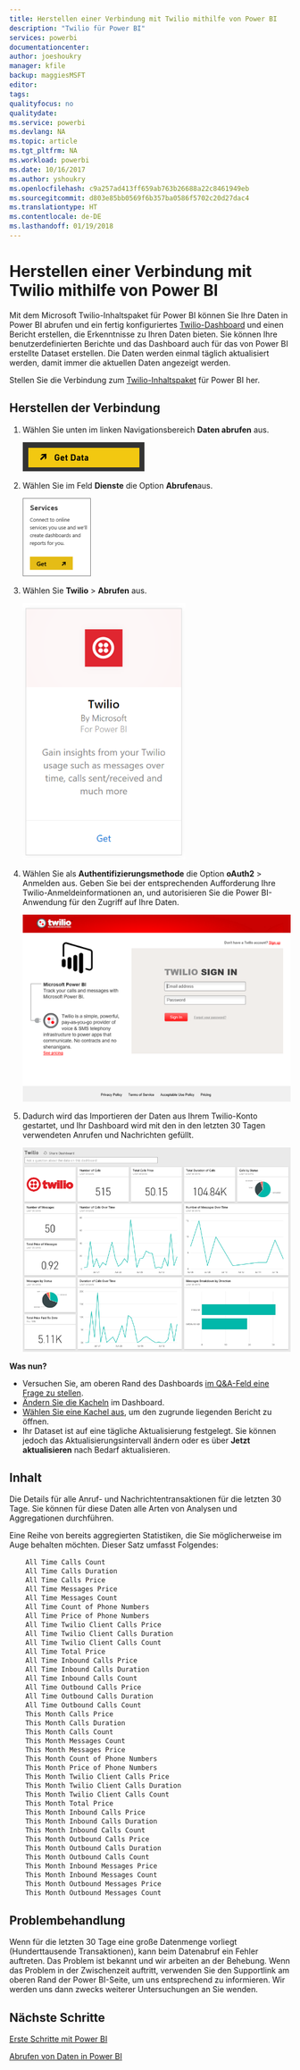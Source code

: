 ```yaml
---
title: Herstellen einer Verbindung mit Twilio mithilfe von Power BI
description: "Twilio für Power BI"
services: powerbi
documentationcenter: 
author: joeshoukry
manager: kfile
backup: maggiesMSFT
editor: 
tags: 
qualityfocus: no
qualitydate: 
ms.service: powerbi
ms.devlang: NA
ms.topic: article
ms.tgt_pltfrm: NA
ms.workload: powerbi
ms.date: 10/16/2017
ms.author: yshoukry
ms.openlocfilehash: c9a257ad413ff659ab763b26688a22c8461949eb
ms.sourcegitcommit: d803e85bb0569f6b357ba0586f5702c20d27dac4
ms.translationtype: HT
ms.contentlocale: de-DE
ms.lasthandoff: 01/19/2018
---
```

# <a name="connect-to-twilio-with-power-bi"></a>Herstellen einer Verbindung mit Twilio mithilfe von Power BI
Mit dem Microsoft Twilio-Inhaltspaket für Power BI können Sie Ihre Daten in Power BI abrufen und ein fertig konfiguriertes [Twilio-Dashboard](https://powerbi.microsoft.com/integrations/twilio) und einen Bericht erstellen, die Erkenntnisse zu Ihren Daten bieten. Sie können Ihre benutzerdefinierten Berichte und das Dashboard auch für das von Power BI erstellte Dataset erstellen. Die Daten werden einmal täglich aktualisiert werden, damit immer die aktuellen Daten angezeigt werden.

Stellen Sie die Verbindung zum [Twilio-Inhaltspaket](https://app.powerbi.com/getdata/services/twilio) für Power BI her.

## <a name="how-to-connect"></a>Herstellen der Verbindung
1. Wählen Sie unten im linken Navigationsbereich **Daten abrufen** aus.
   
   ![](media/service-connect-to-twilio/pbi_getdata.png) 
2. Wählen Sie im Feld **Dienste** die Option **Abrufen**aus.
   
   ![](media/service-connect-to-twilio/pbi_getservices.png) 
3. Wählen Sie **Twilio** \> **Abrufen** aus.
   
   ![](media/service-connect-to-twilio/twilio.png)
4. Wählen Sie als **Authentifizierungsmethode** die Option **oAuth2** \> Anmelden aus. Geben Sie bei der entsprechenden Aufforderung Ihre Twilio-Anmeldeinformationen an, und autorisieren Sie die Power BI-Anwendung für den Zugriff auf Ihre Daten.
   
   ![](media/service-connect-to-twilio/pbi_twilio_login.png)
5. Dadurch wird das Importieren der Daten aus Ihrem Twilio-Konto gestartet, und Ihr Dashboard wird mit den in den letzten 30 Tagen verwendeten Anrufen und Nachrichten gefüllt. 
   
   ![](media/service-connect-to-twilio/pbi_twilio_db.png)

**Was nun?**

* Versuchen Sie, am oberen Rand des Dashboards [im Q&A-Feld eine Frage zu stellen](power-bi-q-and-a.md).
* [Ändern Sie die Kacheln](service-dashboard-edit-tile.md) im Dashboard.
* [Wählen Sie eine Kachel aus](service-dashboard-tiles.md), um den zugrunde liegenden Bericht zu öffnen.
* Ihr Dataset ist auf eine tägliche Aktualisierung festgelegt. Sie können jedoch das Aktualisierungsintervall ändern oder es über **Jetzt aktualisieren** nach Bedarf aktualisieren.

## <a name="whats-included"></a>Inhalt
Die Details für alle Anruf- und Nachrichtentransaktionen für die letzten 30 Tage. Sie können für diese Daten alle Arten von Analysen und Aggregationen durchführen.

Eine Reihe von bereits aggregierten Statistiken, die Sie möglicherweise im Auge behalten möchten. Dieser Satz umfasst Folgendes:

        All Time Calls Count  
        All Time Calls Duration  
        All Time Calls Price  
        All Time Messages Price  
        All Time Messages Count  
        All Time Count of Phone Numbers  
        All Time Price of Phone Numbers  
        All Time Twilio Client Calls Price  
        All Time Twilio Client Calls Duration  
        All Time Twilio Client Calls Count  
        All Time Total Price  
        All Time Inbound Calls Price  
        All Time Inbound Calls Duration  
        All Time Inbound Calls Count  
        All Time Outbound Calls Price  
        All Time Outbound Calls Duration  
        All Time Outbound Calls Count  
        This Month Calls Price  
        This Month Calls Duration  
        This Month Calls Count  
        This Month Messages Count  
        This Month Messages Price  
        This Month Count of Phone Numbers  
        This Month Price of Phone Numbers  
        This Month Twilio Client Calls Price  
        This Month Twilio Client Calls Duration  
        This Month Twilio Client Calls Count  
        This Month Total Price  
        This Month Inbound Calls Price  
        This Month Inbound Calls Duration  
        This Month Inbound Calls Count  
        This Month Outbound Calls Price  
        This Month Outbound Calls Duration  
        This Month Outbound Calls Count  
        This Month Inbound Messages Price  
        This Month Inbound Messages Count  
        This Month Outbound Messages Price  
        This Month Outbound Messages Count

## <a name="troubleshooting"></a>Problembehandlung
Wenn für die letzten 30 Tage eine große Datenmenge vorliegt (Hunderttausende Transaktionen), kann beim Datenabruf ein Fehler auftreten. Das Problem ist bekannt und wir arbeiten an der Behebung. Wenn das Problem in der Zwischenzeit auftritt, verwenden Sie den Supportlink am oberen Rand der Power BI-Seite, um uns entsprechend zu informieren. Wir werden uns dann zwecks weiterer Untersuchungen an Sie wenden.

## <a name="next-steps"></a>Nächste Schritte
[Erste Schritte mit Power BI](service-get-started.md)

[Abrufen von Daten in Power BI](service-get-data.md)


